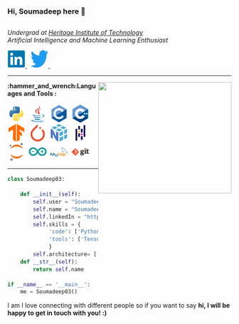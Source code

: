 ### Hi, Soumadeep here 👋
##
<div>
  <p><i>Undergrad at</i> <a href="https://github.com/larymak/Html-Css-Recap"><i>Heritage Institute of Technology</i></a><br>
     <i>Artificial Intelligence and Machine Learning Enthusiast</i></p>
  <p>
  <a href="https://www.linkedin.com/in/soumadeep-maji-075410224/">
    <img src="https://github.com/devicons/devicon/blob/master/icons/linkedin/linkedin-original.svg" alt="linkedin" height="40" width="40">  
  </a>&nbsp;
  <a href="https://github.com/[removed]" rel="nofollow noreferrer">
    <img src="https://github.com/devicons/devicon/blob/master/icons/twitter/twitter-original.svg" alt="github" height="40" width="40">
  </a>&nbsp;
</p>
<hr>
<img align="right" src="https://media.giphy.com/media/SWoSkN6DxTszqIKEqv/giphy.gif" width="300" height="250"/>
  <div>
    <h><b>:hammer_and_wrench:Languages and Tools : </b></h><br> 
    <br>
     <img src="https://github.com/devicons/devicon/blob/master/icons/python/python-original.svg" title="Python" alt="Python" width="40" height="40"/>&nbsp;
  <img src="https://github.com/devicons/devicon/blob/master/icons/java/java-original.svg" title="Java" alt="Java" width="40" height="40"/>&nbsp;
  <img src="https://github.com/devicons/devicon/blob/master/icons/c/c-original.svg" title="C" alt="C" width="40" height="40"/>&nbsp;
  <img src="https://github.com/devicons/devicon/blob/master/icons/cplusplus/cplusplus-original.svg" title="CPlusPLus" alt="CPlusPLus" width="40" height="40"/>&nbsp;
    <img src="https://github.com/devicons/devicon/blob/master/icons/tensorflow/tensorflow-original.svg" title="Tensorflow" alt="Tensorflow" width="40"               height="40"/>&nbsp;
  <img src="https://github.com/devicons/devicon/blob/master/icons/pytorch/pytorch-original.svg" title="PyTorch" alt="PyTorch" width="40" height="40"/>&nbsp;
  <img src="https://github.com/devicons/devicon/blob/master/icons/numpy/numpy-original.svg"  title="Numpy" alt="Numpy" width="40" height="40"/>&nbsp;
  <img src="https://github.com/devicons/devicon/blob/master/icons/pandas/pandas-original.svg" title="Pandas" alt="Pandas" width="40" height="40"/>&nbsp;
  <img src="https://github.com/devicons/devicon/blob/master/icons/jupyter/jupyter-original.svg" title="Jupyter Notebook" alt="Jupyter Notebook" width="40" height="40"/>&nbsp;
  <img src="https://github.com/devicons/devicon/blob/master/icons/arduino/arduino-original.svg" title="Arduino" alt="Arduino" width="40" height="40"/>&nbsp;
  <img src="https://github.com/devicons/devicon/blob/master/icons/mysql/mysql-original-wordmark.svg" title="MySQL"  alt="MySQL" width="40" height="40"/>&nbsp;
  <img src="https://github.com/devicons/devicon/blob/master/icons/git/git-original-wordmark.svg" title="Git" **alt="Git" width="40" height="40"/>
  </div>
<hr>  
</div>

```python
class Soumadeep03:

    def __init__(self):
        self.user = "Soumadeep03"
        self.name = "Soumadeep Maji"
        self.linkedIn = "https://www.linkedin.com"
        self.skills = {
             'code': ['Python','Java','C','C++','Arduino'],
             'tools': ['Tensorflow','PyTorch','Numpy','Pandas','Jupyter Notebook','MySQL']
             }
        self.architecture= ['Machine Learning','Deep Learning','Neural Networks']
    def __str__(self):
        return self.name

if __name__ == '__main__':
    me = Soumadeep03()
 ```
<h>I am 
<h>I love connecting with different people so if you want to say <b>hi, I will be happy to get in touch with you! :)</b></h>
